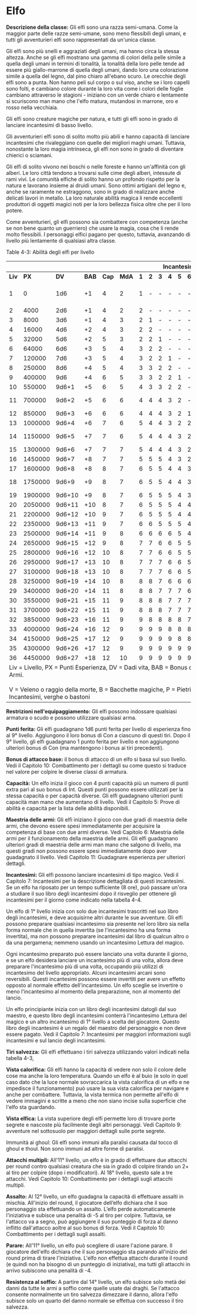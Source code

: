 # Elfo

**Descrizione della classe:** Gli elfi sono una razza semi-umana. Come
la maggior parte delle razze semi-umane, sono meno flessibili degli
umani, e tutti gli avventurieri elfi sono rappresentati da un'unica
classe.

Gli elfi sono più snelli e aggraziati degli umani, ma hanno circa la
stessa altezza. Anche se gli elfi mostrano una gamma di colori della
pelle simile a quella degli umani in termini di tonalità, la tonalità
della loro pelle tende ad essere più giallo-marrone di quella degli
umani, dando loro una colorazione simile a quella del legno, dal pino
chiaro all'ebano scuro. Le orecchie degli elfi sono a punta. Non hanno
peli sul corpo o sul viso, anche se i loro capelli sono folti, e
cambiano colore durante la loro vita come i colori delle foglie cambiano
attraverso le stagioni - iniziano con un verde chiaro e lentamente si
scuriscono man mano che l'elfo matura, mutandosi in marrone, oro e rosso
nella vecchiaia.

Gli elfi sono creature magiche per natura, e tutti gli elfi sono in
grado di lanciare incantesimi di basso livello.

Gli avventurieri elfi sono di solito molto più abili e hanno capacità di
lanciare incantesimi che rivaleggiano con quelle dei migliori maghi
umani. Tuttavia, nonostante la loro magia intrinseca, gli elfi non sono
in grado di diventare chierici o sciamani.

Gli elfi di solito vivono nei boschi o nelle foreste e hanno un'affinità
con gli alberi. Le loro città tendono a trovarsi sulle cime degli
alberi, intessute di rami vivi. Le comunità elfiche di solito hanno un
profondo rispetto per la natura e lavorano insieme ai druidi umani. Sono
ottimi artigiani del legno e, anche se raramente ne estraggono, sono in
grado di realizzare anche delicati lavori in metallo. La loro naturale
abilità magica li rende eccellenti produttori di oggetti magici noti per
la loro bellezza fisica oltre che per il loro potere.

Come avventurieri, gli elfi possono sia combattere con competenza (anche
se non bene quanto un guerriero) che usare la magia, cosa che li rende
molto flessibili. I personaggi elfici pagano per questo, tuttavia,
avanzando di livello più lentamente di qualsiasi altra classe.

Table 4-3: Abilità degli elfi per livello

<table>
<thead>
  <tr>
    <th></th>
    <th></th>
    <th></th>
    <th></th>
    <th></th>
    <th></th>
    <th colspan="9">Incantesimi</th>
    <th colspan="5">Tiri salvezza</th>
    <th></th>
  </tr>
</thead>
<tbody>
  <tr>
    <td><b>Liv</b></td>
    <td><b>PX</b></td>
    <td><b>DV</b></td>
    <td><b>BAB</b></td>
    <td><b>Cap</b></td>
    <td><b>MdA</b></td>
    <td><b>1</b></td>
    <td><b>2</b></td>
    <td><b>3</b></td>
    <td><b>4</b></td>
    <td><b>5</b></td>
    <td><b>6</b></td>
    <td><b>7</b></td>
    <td><b>8</b></td>
    <td><b>9</b></td>
    <td><b>V</b></td>
    <td><b>B</b></td>
    <td><b>P</b></td>
    <td><b>S</b></td>
    <td><b>I</b></td>
    <td><b>Abilità speciali</b></td>
  </tr>
  <tr>
    <td>1</td>
    <td>0</td>
    <td>1d6</td>
    <td>+1</td>
    <td>4</td>
    <td>2</td>
    <td>1</td>
    <td>-</td>
    <td>-</td>
    <td>-</td>
    <td>-</td>
    <td>-</td>
    <td>-</td>
    <td>-</td>
    <td>-</td>
    <td>12</td>
    <td>13</td>
    <td>13</td>
    <td>15</td>
    <td>15</td>
    <td>Visione calorifica / Vista elfica / Immunità ai ghoul</td>
  </tr>
  <tr>
    <td>2</td>
    <td>4000</td>
    <td>2d6</td>
    <td>+1</td>
    <td>4</td>
    <td>2</td>
    <td>2</td>
    <td>-</td>
    <td>-</td>
    <td>-</td>
    <td>-</td>
    <td>-</td>
    <td>-</td>
    <td>-</td>
    <td>-</td>
    <td>12</td>
    <td>13</td>
    <td>13</td>
    <td>15</td>
    <td>15</td>
    <td></td>
  </tr>
  <tr>
    <td>3</td>
    <td>8000</td>
    <td>3d6</td>
    <td>+1</td>
    <td>4</td>
    <td>3</td>
    <td>2</td>
    <td>1</td>
    <td>-</td>
    <td>-</td>
    <td>-</td>
    <td>-</td>
    <td>-</td>
    <td>-</td>
    <td>-</td>
    <td>11</td>
    <td>12</td>
    <td>12</td>
    <td>14</td>
    <td>14</td>
    <td></td>
  </tr>
  <tr>
    <td>4</td>
    <td>16000</td>
    <td>4d6</td>
    <td>+2</td>
    <td>4</td>
    <td>3</td>
    <td>2</td>
    <td>2</td>
    <td>-</td>
    <td>-</td>
    <td>-</td>
    <td>-</td>
    <td>-</td>
    <td>-</td>
    <td>-</td>
    <td>9</td>
    <td>11</td>
    <td>11</td>
    <td>12</td>
    <td>12</td>
    <td></td>
  </tr>
  <tr>
    <td>5</td>
    <td>32000</td>
    <td>5d6</td>
    <td>+2</td>
    <td>5</td>
    <td>3</td>
    <td>2</td>
    <td>2</td>
    <td>1</td>
    <td>-</td>
    <td>-</td>
    <td>-</td>
    <td>-</td>
    <td>-</td>
    <td>-</td>
    <td>8</td>
    <td>10</td>
    <td>10</td>
    <td>11</td>
    <td>11</td>
    <td></td>
  </tr>
  <tr>
    <td>6</td>
    <td>64000</td>
    <td>6d6</td>
    <td>+3</td>
    <td>5</td>
    <td>4</td>
    <td>3</td>
    <td>2</td>
    <td>2</td>
    <td>-</td>
    <td>-</td>
    <td>-</td>
    <td>-</td>
    <td>-</td>
    <td>-</td>
    <td>7</td>
    <td>9</td>
    <td>9</td>
    <td>10</td>
    <td>10</td>
    <td></td>
  </tr>
  <tr>
    <td>7</td>
    <td>120000</td>
    <td>7d6</td>
    <td>+3</td>
    <td>5</td>
    <td>4</td>
    <td>3</td>
    <td>2</td>
    <td>2</td>
    <td>1</td>
    <td>-</td>
    <td>-</td>
    <td>-</td>
    <td>-</td>
    <td>-</td>
    <td>5</td>
    <td>8</td>
    <td>8</td>
    <td>8</td>
    <td>8</td>
    <td></td>
  </tr>
  <tr>
    <td>8</td>
    <td>250000</td>
    <td>8d6</td>
    <td>+4</td>
    <td>5</td>
    <td>4</td>
    <td>3</td>
    <td>3</td>
    <td>2</td>
    <td>2</td>
    <td>-</td>
    <td>-</td>
    <td>-</td>
    <td>-</td>
    <td>-</td>
    <td>4</td>
    <td>7</td>
    <td>7</td>
    <td>7</td>
    <td>7</td>
    <td></td>
  </tr>
  <tr>
    <td>9</td>
    <td>400000</td>
    <td>9d6</td>
    <td>+4</td>
    <td>6</td>
    <td>5</td>
    <td>3</td>
    <td>3</td>
    <td>2</td>
    <td>2</td>
    <td>1</td>
    <td>-</td>
    <td>-</td>
    <td>-</td>
    <td>-</td>
    <td>3</td>
    <td>6</td>
    <td>6</td>
    <td>6</td>
    <td>6</td>
    <td></td>
  </tr>
  <tr>
    <td>10</td>
    <td>550000</td>
    <td>9d6+1</td>
    <td>+5</td>
    <td>6</td>
    <td>5</td>
    <td>4</td>
    <td>3</td>
    <td>3</td>
    <td>2</td>
    <td>2</td>
    <td>-</td>
    <td>-</td>
    <td>-</td>
    <td>-</td>
    <td>3</td>
    <td>5</td>
    <td>5</td>
    <td>4</td>
    <td>4</td>
    <td></td>
  </tr>
  <tr>
    <td>11</td>
    <td>700000</td>
    <td>9d6+2</td>
    <td>+5</td>
    <td>6</td>
    <td>6</td>
    <td>4</td>
    <td>4</td>
    <td>4</td>
    <td>3</td>
    <td>2</td>
    <td>-</td>
    <td>-</td>
    <td>-</td>
    <td>-</td>
    <td>2</td>
    <td>4</td>
    <td>4</td>
    <td>3</td>
    <td>3</td>
    <td>Attacchi multipli (2)/Assalto/Parare</td>
  </tr>
  <tr>
    <td>12</td>
    <td>850000</td>
    <td>9d6+3</td>
    <td>+6</td>
    <td>6</td>
    <td>6</td>
    <td>4</td>
    <td>4</td>
    <td>4</td>
    <td>3</td>
    <td>2</td>
    <td>1</td>
    <td>-</td>
    <td>-</td>
    <td>-</td>
    <td>2</td>
    <td>4</td>
    <td>4</td>
    <td>3</td>
    <td>3</td>
    <td></td>
  </tr>
  <tr>
    <td>13</td>
    <td>1000000</td>
    <td>9d6+4</td>
    <td>+6</td>
    <td>7</td>
    <td>6</td>
    <td>5</td>
    <td>4</td>
    <td>4</td>
    <td>3</td>
    <td>2</td>
    <td>2</td>
    <td>-</td>
    <td>-</td>
    <td>-</td>
    <td>2</td>
    <td>4</td>
    <td>4</td>
    <td>2</td>
    <td>2</td>
    <td></td>
  </tr>
  <tr>
    <td>14</td>
    <td>1150000</td>
    <td>9d6+5</td>
    <td>+7</td>
    <td>7</td>
    <td>6</td>
    <td>5</td>
    <td>4</td>
    <td>4</td>
    <td>4</td>
    <td>3</td>
    <td>2</td>
    <td>-</td>
    <td>-</td>
    <td>-</td>
    <td>2</td>
    <td>3</td>
    <td>3</td>
    <td>2</td>
    <td>2</td>
    <td>Resistenza al soffio</td>
  </tr>
  <tr>
    <td>15</td>
    <td>1300000</td>
    <td>9d6+6</td>
    <td>+7</td>
    <td>7</td>
    <td>7</td>
    <td>5</td>
    <td>4</td>
    <td>4</td>
    <td>4</td>
    <td>3</td>
    <td>2</td>
    <td>1</td>
    <td>-</td>
    <td>-</td>
    <td>2</td>
    <td>3</td>
    <td>3</td>
    <td>2</td>
    <td>2</td>
    <td></td>
  </tr>
  <tr>
    <td>16</td>
    <td>1450000</td>
    <td>9d6+7</td>
    <td>+8</td>
    <td>7</td>
    <td>7</td>
    <td>5</td>
    <td>5</td>
    <td>5</td>
    <td>4</td>
    <td>3</td>
    <td>2</td>
    <td>2</td>
    <td>-</td>
    <td>-</td>
    <td>2</td>
    <td>3</td>
    <td>3</td>
    <td>2</td>
    <td>2</td>
    <td></td>
  </tr>
  <tr>
    <td>17</td>
    <td>1600000</td>
    <td>9d6+8</td>
    <td>+8</td>
    <td>8</td>
    <td>7</td>
    <td>6</td>
    <td>5</td>
    <td>5</td>
    <td>4</td>
    <td>4</td>
    <td>3</td>
    <td>2</td>
    <td>-</td>
    <td>-</td>
    <td>2</td>
    <td>2</td>
    <td>2</td>
    <td>2</td>
    <td>2</td>
    <td></td>
  </tr>
  <tr>
    <td>18</td>
    <td>1750000</td>
    <td>9d6+9</td>
    <td>+9</td>
    <td>8</td>
    <td>7</td>
    <td>6</td>
    <td>5</td>
    <td>5</td>
    <td>4</td>
    <td>4</td>
    <td>3</td>
    <td>2</td>
    <td>1</td>
    <td>-</td>
    <td>2</td>
    <td>2</td>
    <td>2</td>
    <td>2</td>
    <td>2</td>
    <td>Attacchi multipli (3)</td>
  </tr>
  <tr>
    <td>19</td>
    <td>1900000</td>
    <td>9d6+10</td>
    <td>+9</td>
    <td>8</td>
    <td>7</td>
    <td>6</td>
    <td>5</td>
    <td>5</td>
    <td>5</td>
    <td>4</td>
    <td>3</td>
    <td>2</td>
    <td>2</td>
    <td>-</td>
    <td>2</td>
    <td>2</td>
    <td>2</td>
    <td>2</td>
    <td>2</td>
    <td></td>
  </tr>
  <tr>
    <td>20</td>
    <td>2050000</td>
    <td>9d6+11</td>
    <td>+10</td>
    <td>8</td>
    <td>7</td>
    <td>6</td>
    <td>5</td>
    <td>5</td>
    <td>5</td>
    <td>4</td>
    <td>4</td>
    <td>3</td>
    <td>2</td>
    <td>-</td>
    <td>2</td>
    <td>2</td>
    <td>2</td>
    <td>2</td>
    <td>2</td>
    <td></td>
  </tr>
  <tr>
    <td>21</td>
    <td>2200000</td>
    <td>9d6+12</td>
    <td>+10</td>
    <td>9</td>
    <td>7</td>
    <td>6</td>
    <td>5</td>
    <td>5</td>
    <td>5</td>
    <td>4</td>
    <td>4</td>
    <td>3</td>
    <td>2</td>
    <td>1</td>
    <td>2</td>
    <td>2</td>
    <td>2</td>
    <td>2</td>
    <td>2</td>
    <td></td>
  </tr>
  <tr>
    <td>22</td>
    <td>2350000</td>
    <td>9d6+13</td>
    <td>+11</td>
    <td>9</td>
    <td>7</td>
    <td>6</td>
    <td>6</td>
    <td>5</td>
    <td>5</td>
    <td>5</td>
    <td>4</td>
    <td>3</td>
    <td>2</td>
    <td>2</td>
    <td>2</td>
    <td>2</td>
    <td>2</td>
    <td>2</td>
    <td>2</td>
    <td></td>
  </tr>
  <tr>
    <td>23</td>
    <td>2500000</td>
    <td>9d6+14</td>
    <td>+11</td>
    <td>9</td>
    <td>8</td>
    <td>6</td>
    <td>6</td>
    <td>6</td>
    <td>6</td>
    <td>5</td>
    <td>4</td>
    <td>3</td>
    <td>3</td>
    <td>2</td>
    <td>2</td>
    <td>2</td>
    <td>2</td>
    <td>2</td>
    <td>2</td>
    <td></td>
  </tr>
  <tr>
    <td>24</td>
    <td>2650000</td>
    <td>9d6+15</td>
    <td>+12</td>
    <td>9</td>
    <td>8</td>
    <td>7</td>
    <td>7</td>
    <td>6</td>
    <td>6</td>
    <td>5</td>
    <td>5</td>
    <td>4</td>
    <td>3</td>
    <td>2</td>
    <td>2</td>
    <td>2</td>
    <td>2</td>
    <td>2</td>
    <td>2</td>
    <td></td>
  </tr>
  <tr>
    <td>25</td>
    <td>2800000</td>
    <td>9d6+16</td>
    <td>+12</td>
    <td>10</td>
    <td>8</td>
    <td>7</td>
    <td>7</td>
    <td>6</td>
    <td>6</td>
    <td>5</td>
    <td>5</td>
    <td>4</td>
    <td>4</td>
    <td>3</td>
    <td>2</td>
    <td>2</td>
    <td>2</td>
    <td>2</td>
    <td>2</td>
    <td></td>
  </tr>
  <tr>
    <td>26</td>
    <td>2950000</td>
    <td>9d6+17</td>
    <td>+13</td>
    <td>10</td>
    <td>8</td>
    <td>7</td>
    <td>7</td>
    <td>7</td>
    <td>6</td>
    <td>6</td>
    <td>5</td>
    <td>5</td>
    <td>4</td>
    <td>3</td>
    <td>2</td>
    <td>2</td>
    <td>2</td>
    <td>2</td>
    <td>2</td>
    <td></td>
  </tr>
  <tr>
    <td>27</td>
    <td>3100000</td>
    <td>9d6+18</td>
    <td>+13</td>
    <td>10</td>
    <td>8</td>
    <td>7</td>
    <td>7</td>
    <td>7</td>
    <td>6</td>
    <td>6</td>
    <td>5</td>
    <td>5</td>
    <td>5</td>
    <td>4</td>
    <td>2</td>
    <td>2</td>
    <td>2</td>
    <td>2</td>
    <td>2</td>
    <td></td>
  </tr>
  <tr>
    <td>28</td>
    <td>3250000</td>
    <td>9d6+19</td>
    <td>+14</td>
    <td>10</td>
    <td>8</td>
    <td>8</td>
    <td>8</td>
    <td>7</td>
    <td>6</td>
    <td>6</td>
    <td>6</td>
    <td>6</td>
    <td>5</td>
    <td>4</td>
    <td>2</td>
    <td>2</td>
    <td>2</td>
    <td>2</td>
    <td>2</td>
    <td></td>
  </tr>
  <tr>
    <td>29</td>
    <td>3400000</td>
    <td>9d6+20</td>
    <td>+14</td>
    <td>11</td>
    <td>8</td>
    <td>8</td>
    <td>8</td>
    <td>7</td>
    <td>7</td>
    <td>7</td>
    <td>6</td>
    <td>6</td>
    <td>5</td>
    <td>5</td>
    <td>2</td>
    <td>2</td>
    <td>2</td>
    <td>2</td>
    <td>2</td>
    <td></td>
  </tr>
  <tr>
    <td>30</td>
    <td>3550000</td>
    <td>9d6+21</td>
    <td>+15</td>
    <td>11</td>
    <td>9</td>
    <td>8</td>
    <td>8</td>
    <td>8</td>
    <td>7</td>
    <td>7</td>
    <td>7</td>
    <td>6</td>
    <td>6</td>
    <td>5</td>
    <td>2</td>
    <td>2</td>
    <td>2</td>
    <td>2</td>
    <td>2</td>
    <td></td>
  </tr>
  <tr>
    <td>31</td>
    <td>3700000</td>
    <td>9d6+22</td>
    <td>+15</td>
    <td>11</td>
    <td>9</td>
    <td>8</td>
    <td>8</td>
    <td>8</td>
    <td>7</td>
    <td>7</td>
    <td>7</td>
    <td>7</td>
    <td>6</td>
    <td>6</td>
    <td>2</td>
    <td>2</td>
    <td>2</td>
    <td>2</td>
    <td>2</td>
    <td></td>
  </tr>
  <tr>
    <td>32</td>
    <td>3850000</td>
    <td>9d6+23</td>
    <td>+16</td>
    <td>11</td>
    <td>9</td>
    <td>9</td>
    <td>8</td>
    <td>8</td>
    <td>8</td>
    <td>8</td>
    <td>7</td>
    <td>7</td>
    <td>7</td>
    <td>6</td>
    <td>2</td>
    <td>2</td>
    <td>2</td>
    <td>2</td>
    <td>2</td>
    <td></td>
  </tr>
  <tr>
    <td>33</td>
    <td>4000000</td>
    <td>9d6+24</td>
    <td>+16</td>
    <td>12</td>
    <td>9</td>
    <td>9</td>
    <td>9</td>
    <td>9</td>
    <td>8</td>
    <td>8</td>
    <td>8</td>
    <td>7</td>
    <td>7</td>
    <td>7</td>
    <td>2</td>
    <td>2</td>
    <td>2</td>
    <td>2</td>
    <td>2</td>
    <td></td>
  </tr>
  <tr>
    <td>34</td>
    <td>4150000</td>
    <td>9d6+25</td>
    <td>+17</td>
    <td>12</td>
    <td>9</td>
    <td>9</td>
    <td>9</td>
    <td>9</td>
    <td>9</td>
    <td>8</td>
    <td>8</td>
    <td>8</td>
    <td>8</td>
    <td>7</td>
    <td>2</td>
    <td>2</td>
    <td>2</td>
    <td>2</td>
    <td>2</td>
    <td></td>
  </tr>
  <tr>
    <td>35</td>
    <td>4300000</td>
    <td>9d6+26</td>
    <td>+17</td>
    <td>12</td>
    <td>9</td>
    <td>9</td>
    <td>9</td>
    <td>9</td>
    <td>9</td>
    <td>9</td>
    <td>9</td>
    <td>8</td>
    <td>8</td>
    <td>8</td>
    <td>2</td>
    <td>2</td>
    <td>2</td>
    <td>2</td>
    <td>2</td>
    <td></td>
  </tr>
  <tr>
    <td>36</td>
    <td>4450000</td>
    <td>9d6+27</td>
    <td>+18</td>
    <td>12</td>
    <td>10</td>
    <td>9</td>
    <td>9</td>
    <td>9</td>
    <td>9</td>
    <td>9</td>
    <td>9</td>
    <td>9</td>
    <td>9</td>
    <td>9</td>
    <td>2</td>
    <td>2</td>
    <td>2</td>
    <td>2</td>
    <td>2</td>
    <td></td>
  </tr>
  <tr>
    <td colspan="21">Liv = Livello, PX = Punti Esperienza, DV = Dadi vita, BAB = Bonus d’attacco base, Cap = Capacità, MdA = Maestria delle Armi.<br> <br>V = Veleno o raggio della morte, B = Bacchette magiche, P = Pietrificazione o paralisi, S = Soffio del drago, I = Incantesimi, verghe o bastoni</td>
  </tr>
</tbody>
</table>

**Restrizioni nell'equipaggiamento:** Gli elfi possono indossare
qualsiasi armatura o scudo e possono utilizzare qualsiasi arma.

**Punti ferita:** Gli elfi guadagnano 1d6 punti ferita per livello di
esperienza fino al 9° livello. Aggiungono il loro bonus di Con a
ciascuno di questi tiri. Dopo il 9° livello, gli elfi guadagnano 1 punto
ferita per livello e non aggiungono ulteriori bonus di Con (ma
mantengono i bonus ai tiri precedenti).

**Bonus di attacco base:** il bonus di attacco di un elfo si basa sul
suo livello. Vedi il Capitolo 10: Combattimento per i dettagli su come
questo si traduce nel valore per colpire le diverse classi di armatura.

**Capacità:** Un elfo inizia il gioco con 4 punti capacità più un numero
di punti extra pari al suo bonus di Int. Questi punti possono essere
utilizzati per la stessa capacità o per capacità diverse. Gli elfi
guadagnano ulteriori punti capacità man mano che aumentano di livello.
Vedi il Capitolo 5: Prove di abilità e capacità per la lista delle
abilità disponibili.

**Maestria delle armi:** Gli elfi iniziano il gioco con due gradi di
maestria delle armi, che devono essere spesi immediatamente per
acquisire la competenza di base con due armi diverse. Vedi Capitolo 6:
Maestria delle armi per il funzionamento della maestria delle armi. Gli
elfi guadagnano ulteriori gradi di maestria delle armi man mano che
salgono di livello, ma questi gradi non possono essere spesi
immediatamente dopo aver guadagnato il livello. Vedi Capitolo 11:
Guadagnare esperienza per ulteriori dettagli.

**Incantesimi:** Gli elfi possono lanciare incantesimi di tipo magico.
Vedi il Capitolo 7: Incantesimi per la descrizione dettagliata di questi
incantesimi. Se un elfo ha riposato per un tempo sufficiente (8 ore),
può passare un'ora a studiare il suo libro degli incantesimi dopo il
risveglio per ottenere gli incantesimi per il giorno come indicato nella
tabella 4-4.

Un elfo di 1° livello inizia con solo due incantesimi trascritti nel suo
libro degli incantesimi, e deve acquisirne altri durante le sue
avventure. Gli elfi possono preparare qualsiasi incantesimo sia presente
nel loro libro sia nella forma normale che in quella invertita (se
l'incantesimo ha una forma invertita), ma non possono preparare
incantesimi dal libro di qualcun altro o da una pergamena; nemmeno
usando un incantesimo Lettura del magico.

Ogni incantesimo preparato può essere lanciato una volta durante il
giorno, e se un elfo desidera lanciare un incantesimo più di una volta,
allora deve preparare l'incantesimo più di una volta, occupando più
utilizzi di incantesimo del livello appropriato. Alcuni incantesimi
arcani sono reversibili. Questi incantesimi possono essere invertiti per
avere un effetto opposto al normale effetto dell'incantesimo. Un elfo
sceglie se invertire o meno l'incantesimo al momento della preparazione,
non al momento del lancio.

Un elfo principiante inizia con un libro degli incantesimi datogli dal
suo maestro, e questo libro degli incantesimi conterrà l'incantesimo
Lettura del magico e un altro incantesimo di 1° livello a scelta del
giocatore. Questo libro degli incantesimi è un regalo del maestro del
personaggio e non deve essere pagato. Vedi il Capitolo 7: Incantesimi
per maggiori informazioni sugli incantesimi e sul lancio degli
incantesimi.

**Tiri salvezza:** Gli elfi effettuano i tiri salvezza utilizzando
valori indicati nella tabella 4-3,

**Vista calorifica:** Gli elfi hanno la capacità di vedere non solo il
colore delle cose ma anche la loro temperatura. Quando un elfo è al buio
(e solo in quel caso dato che la luce normale sovraccarica la vista
calorifica di un elfo e ne impedisce il funzionamento) può usare la sua
vista calorifica per navigare e anche per combattere. Tuttavia, la vista
termica non permette all'elfo di vedere immagini e scritte a meno che
non siano incise sulla superficie che l'elfo sta guardando.

**Vista elfica:** La vista superiore degli elfi permette loro di trovare
porte segrete e nascoste più facilmente degli altri personaggi. Vedi
Capitolo 9: avventure nel sottosuolo per maggiori dettagli sulle porte
segrete.

Immunità ai ghoul: Gli elfi sono immuni alla paralisi causata dal tocco
di ghoul e thoul. Non sono immuni ad altre forme di paralisi.

**Attacchi multipli:** All'11° livello, un elfo è in grado di effettuare
due attacchi per round contro qualsiasi creatura che sia in grado di
colpire tirando un 2+ al tiro per colpire (dopo i modificatori). Al 18°
livello, questo sale a tre attacchi. Vedi Capitolo 10: Combattimento per
i dettagli sugli attacchi multipli.

**Assalto:** Al 12° livello, un elfo guadagna la capacità di effettuare
assalti in mischia. All'inizio del round, il giocatore dell’elfo
dichiara che il suo personaggio sta effettuando un assalto. L’elfo perde
automaticamente l'iniziativa e subisce una penalità di -5 al tiro per
colpire. Tuttavia, se l'attacco va a segno, può aggiungere il suo
punteggio di forza al danno inflitto dall'attacco aoltre al suo bonus di
forza. Vedi il Capitolo 10: Combattimento per i dettagli sugli assalti.

**Parare:** All'11° livello, un elfo può scegliere di usare l'azione
parare. Il giocatore dell'elfo dichiara che il suo personaggio sta
parando all'inizio del round prima di tirare l'iniziativa. L'elfo non
effettua attacchi durante il round (e quindi non ha bisogno di un
punteggio di iniziativa), ma tutti gli attacchi in arrivo subiscono una
penalità di -4.

**Resistenza al soffio:** A partire dal 14° livello, un elfo subisce
solo metà dei danni da tutte le armi a soffio come quelle usate dai
draghi. Se l'attacco consente normalmente un tiro salvezza dimezzare il
danno, allora l'elfo subisce solo un quarto del danno normale se
effettua con successo il tiro salvezza.
